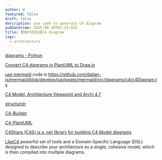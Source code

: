 ```yaml
---
author: W
featured: false
draft: false
description: use code to generate C4 diagram
pubDatetime: 2025-08-30T01:23:45Z
title: 使用代码生成C4 diagram
tags:
  - architecture
---
```


[diagrams - Python](https://diagrams.mingrammer.com/docs/nodes/c4)

[Convert C4 diagrams in PlantUML to Draw.io](https://github.com/localgod/catalyst)

[use mermaid](https://mermaid.js.org/syntax/c4.html) code is https://github.com/dalian-js/mermaid/blob/develop/packages/mermaid/src/diagrams/c4/c4Diagram.ts

[C4 Model, Architecture Viewpoint and Archi 4.7](https://www.archimatetool.com/blog/2020/04/18/c4-model-architecture-viewpoint-and-archi-4-7/)

[structurizr](https://structurizr.com/)

[C4-Builder](https://adrianvlupu.github.io/C4-Builder/#/)

[C4-PlantUML ](https://github.com/plantuml-stdlib/C4-PlantUML)

[C4Sharp (C4S) is a .net library for building C4 Model diagrams](https://github.com/8T4/c4sharp)

[LikeC4](https://likec4.dev/) powerful set of tools and a Domain-Specific Language (DSL) designed to describe your architecture as a single, cohesive model, which is then compiled into multiple diagrams.
